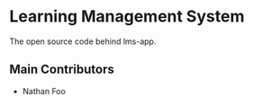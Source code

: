 # Learning Management System

The open source code behind lms-app.

## Main Contributors

- Nathan Foo
